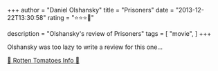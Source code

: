 +++
author = "Daniel Olshansky"
title = "Prisoners"
date = "2013-12-22T13:30:58"
rating = "⭐⭐⭐🌟"

description = "Olshansky's review of Prisoners"
tags = [
    "movie",
]
+++


Olshansky was too lazy to write a review for this one...

[🍅 Rotten Tomatoes Info 🍅](https://www.rottentomatoes.com//m/prisoners_2013)